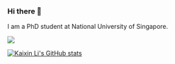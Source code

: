 ### Hi there 👋

I am a PhD student at National University of Singapore.


![](https://komarev.com/ghpvc/?username=likaixin2000)

[![Kaixin Li's GitHub stats](https://github-readme-stats.vercel.app/api?username=likaixin2000)]()
